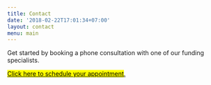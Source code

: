 ```yaml
---
title: Contact
date: '2018-02-22T17:01:34+07:00'
layout: contact
menu: main
---
```

Get started by booking a phone consultation with one of our funding specialists. 

<!-- Calendly link widget begin -->

<link href="https://assets.calendly.com/assets/external/widget.css" rel="stylesheet">
<script src="https://assets.calendly.com/assets/external/widget.js" type="text/javascript"></script>
<a href="" onclick="Calendly.initPopupWidget({url: 'https://calendly.com/spearfish/consultation'});return false;"><mark>	Click here to schedule your appointment</mark>.</a>
<!-- Calendly link widget end -->
